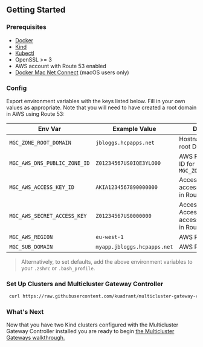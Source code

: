 ## Getting Started


### Prerequisites

- [Docker](https://docs.docker.com/engine/install/)
- [Kind](https://kind.sigs.k8s.io/)
- [Kubectl](https://kubernetes.io/docs/tasks/tools/)
- OpenSSL >= 3
- AWS account with Route 53 enabled
- [Docker Mac Net Connect](https://github.com/chipmk/docker-mac-net-connect) (macOS users only)

### Config

Export environment variables with the keys listed below. Fill in your own values as appropriate. Note that you will need to have created a root domain in AWS using Route 53:

| Env Var                      | Example Value               | Description                                                    |
|------------------------------|-----------------------------|----------------------------------------------------------------|
| `MGC_ZONE_ROOT_DOMAIN`       | `jbloggs.hcpapps.net`       | Hostname for the root Domain                                   |
| `MGC_AWS_DNS_PUBLIC_ZONE_ID` | `Z01234567US0IQE3YLO00`     | AWS Route 53 Zone ID for specified `MGC_ZONE_ROOT_DOMAIN`      | | 
| `MGC_AWS_ACCESS_KEY_ID`      | `AKIA1234567890000000`      | Access Key ID, with access to resources in Route 53            |
| `MGC_AWS_SECRET_ACCESS_KEY`  | `Z01234567US0000000`        | Access Secret Access Key, with access to resources in Route 53 |
| `MGC_AWS_REGION`             | `eu-west-1`                 | AWS Region                                                     |
| `MGC_SUB_DOMAIN`             | `myapp.jbloggs.hcpapps.net` | AWS Region                                                     |

>Alternatively, to set defaults, add the above environment variables to your `.zshrc` or `.bash_profile`.

### Set Up Clusters and Multicluster Gateway Controller

   ```bash
    curl https://raw.githubusercontent.com/kuadrant/multicluster-gateway-controller/main/hack/quickstart-setup.sh | bash
   ```

### What's Next

Now that you have two Kind clusters configured with the Multicluster Gateway Controller installed you are ready to begin [the Multicluster Gateways walkthrough.](how-to/multicluster-gateways-walkthrough.md)

